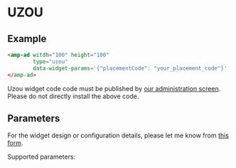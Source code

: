 <!---
Copyright 2016 The AMP HTML Authors. All Rights Reserved.

Licensed under the Apache License, Version 2.0 (the "License");
you may not use this file except in compliance with the License.
You may obtain a copy of the License at

      http://www.apache.org/licenses/LICENSE-2.0

Unless required by applicable law or agreed to in writing, software
distributed under the License is distributed on an "AS-IS" BASIS,
WITHOUT WARRANTIES OR CONDITIONS OF ANY KIND, either express or implied.
See the License for the specific language governing permissions and
limitations under the License.
-->

# UZOU

## Example


```html
<amp-ad witdh="100" height="100"
        type="uzou"
        data-widget-params='{"placementCode": "your_placement_code"}'
</amp-ad>
```

Uzou widget code code must be published by [our administration screen](https://uzou.speee-ad.jp/). Please do not directly install the above code.

## Parameters

For the widget design or configuration details, please let me know from [this form](https://docs.google.com/forms/d/e/1FAIpQLSdq18-oOnVZNuJG2pAAzMyjyfCVU69RryUJWwjwMbYLkOY4Zg/viewform).

Supported parameters:

